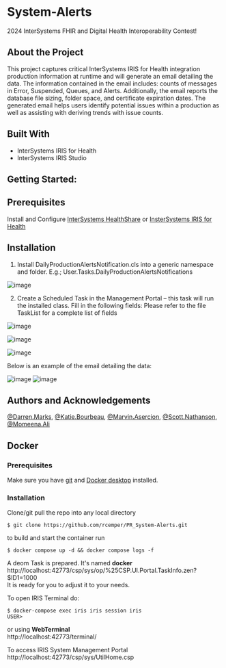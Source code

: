 # System-Alerts
2024 InterSystems FHIR and Digital Health Interoperability Contest!

## About the Project
This project captures critical InterSystems IRIS for Health integration production information at runtime and will generate an email detailing the data. The information contained in the email includes: counts of messages in Error, Suspended, Queues, and Alerts.  Additionally, the email reports the database file sizing, folder space, and certificate expiration dates. The generated email helps users identify potential issues within a production as well as assisting with deriving trends with issue counts.

## Built With
* InterSystems IRIS for Health
* InterSystems IRIS Studio

## Getting Started:

## Prerequisites
  Install and Configure [InterSystems HealthShare](https://www.intersystems.com/interoperability-platform/) or [InsterSystems IRIS for Health](https://www.intersystems.com/data-platform/)
  
## Installation
1. Install DailyProductionAlertsNotification.cls into a generic namespace and folder. E.g.; User.Tasks.DailyProductionAlertsNotifications
        
![image](https://github.com/SysIntergrationTechTeam/System-Alerts/assets/110857238/83c57ac0-9130-42c9-865b-94291a606220)

2. Create a Scheduled Task in the Management Portal – this task will run the installed class.  Fill in the following fields:
Please refer to the file TaskList for a complete list of fields

![image](https://github.com/SysIntergrationTechTeam/System-Alerts/assets/110857238/4981c03a-af0f-4352-b31c-8e8b4e6308a1)

![image](https://github.com/SysIntergrationTechTeam/System-Alerts/assets/110857238/a6576829-045f-4aa0-9513-0ccc5b1fe6c0)

![image](https://github.com/SysIntergrationTechTeam/System-Alerts/assets/110857238/165697ea-0415-4190-b45d-9b1b4234bbba)

Below is an example of the email detailing the data:

![image](https://github.com/SysIntergrationTechTeam/System-Alerts/assets/110857238/294f9294-e129-4e93-becd-3d4eae22c7f5)
![image](https://github.com/SysIntergrationTechTeam/System-Alerts/assets/110857238/0d320830-0d18-4b91-bcd2-01c37830d7b2)

## Authors and Acknowledgements
[@Darren.Marks](https://community.intersystems.com/user/darren-marks), [@Katie.Bourbeau](https://community.intersystems.com/user/katie-bourbeau), [@Marvin.Asercion](https://community.intersystems.com/user/marvin-asercion), [@Scott.Nathanson](https://community.intersystems.com/user/scott-nathanson), [@Momeena.Ali](https://community.intersystems.com/user/momeena-ali)

## Docker    

### Prerequisites
Make sure you have [git](https://git-scm.com/book/en/v2/Getting-Started-Installing-Git) and [Docker desktop](https://www.docker.com/products/docker-desktop) installed.
### Installation
Clone/git pull the repo into any local directory
```
$ git clone https://github.com/rcemper/PR_System-Alerts.git
```
to build and start the container run     
```
$ docker compose up -d && docker compose logs -f
```
A deom Task is prepared. It's named **docker**    
http://localhost:42773/csp/sys/op/%25CSP.UI.Portal.TaskInfo.zen?$ID1=1000      
It is ready for you to adjust it to your needs.    

To open IRIS Terminal do:   
```
$ docker-compose exec iris iris session iris 
USER>
```
or using **WebTerminal**     
http://localhost:42773/terminal/      

To access IRIS System Management Portal   
http://localhost:42773/csp/sys/UtilHome.csp    

